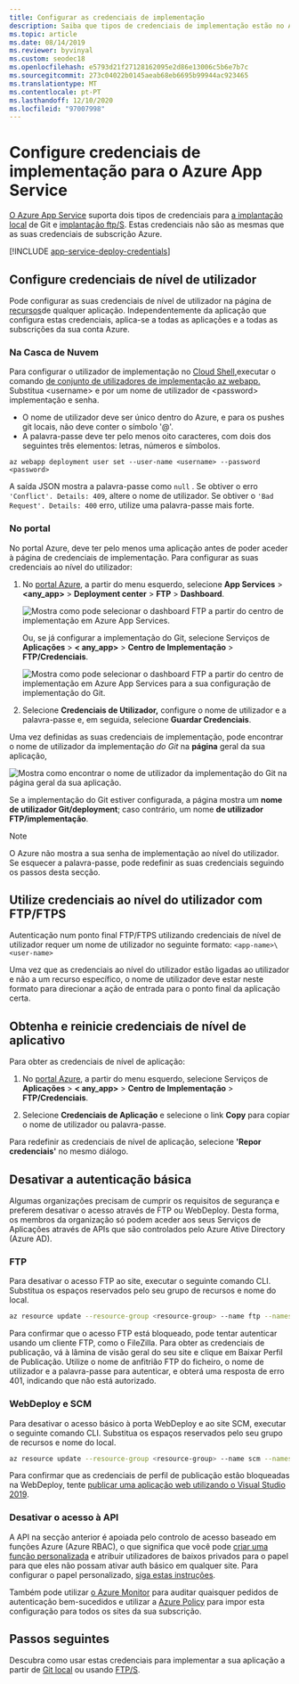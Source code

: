 ```yaml
---
title: Configurar as credenciais de implementação
description: Saiba que tipos de credenciais de implementação estão no Azure App Service e como configurá-las e usá-las.
ms.topic: article
ms.date: 08/14/2019
ms.reviewer: byvinyal
ms.custom: seodec18
ms.openlocfilehash: e5793d21f27128162095e2d86e13006c5b6e7b7c
ms.sourcegitcommit: 273c04022b0145aeab68eb6695b99944ac923465
ms.translationtype: MT
ms.contentlocale: pt-PT
ms.lasthandoff: 12/10/2020
ms.locfileid: "97007998"
---
```

# <a name="configure-deployment-credentials-for-azure-app-service"></a>Configure credenciais de implementação para o Azure App Service
[O Azure App Service](./overview.md) suporta dois tipos de credenciais para [a implantação local](deploy-local-git.md) de Git e [implantação ftp/S](deploy-ftp.md). Estas credenciais não são as mesmas que as suas credenciais de subscrição Azure.

[!INCLUDE [app-service-deploy-credentials](../../includes/app-service-deploy-credentials.md)]

## <a name="configure-user-level-credentials"></a><a name="userscope"></a>Configure credenciais de nível de utilizador

Pode configurar as suas credenciais de nível de utilizador na página de [recursos](../azure-resource-manager/management/manage-resources-portal.md#manage-resources)de qualquer aplicação. Independentemente da aplicação que configura estas credenciais, aplica-se a todas as aplicações e a todas as subscrições da sua conta Azure. 

### <a name="in-the-cloud-shell"></a>Na Casca de Nuvem

Para configurar o utilizador de implementação no [Cloud Shell,](https://shell.azure.com)executar o comando [de conjunto de utilizadores de implementação az webapp.](/cli/azure/webapp/deployment/user#az-webapp-deployment-user-set) Substitua \<username> e por um nome de utilizador de \<password> implementação e senha. 

- O nome de utilizador deve ser único dentro do Azure, e para os pushes git locais, não deve conter o símbolo '@'. 
- A palavra-passe deve ter pelo menos oito caracteres, com dois dos seguintes três elementos: letras, números e símbolos. 

```azurecli-interactive
az webapp deployment user set --user-name <username> --password <password>
```

A saída JSON mostra a palavra-passe como `null` . Se obtiver o erro `'Conflict'. Details: 409`, altere o nome de utilizador. Se obtiver o `'Bad Request'. Details: 400` erro, utilize uma palavra-passe mais forte. 

### <a name="in-the-portal"></a>No portal

No portal Azure, deve ter pelo menos uma aplicação antes de poder aceder à página de credenciais de implementação. Para configurar as suas credenciais ao nível do utilizador:

1. No [portal Azure](https://portal.azure.com), a partir do menu esquerdo, selecione **App Services**  >  **\<any_app>**  >  **Deployment center**  >  **FTP**  >  **Dashboard**.

    ![Mostra como pode selecionar o dashboard FTP a partir do centro de implementação em Azure App Services.](./media/app-service-deployment-credentials/access-no-git.png)

    Ou, se já configurar a implementação do Git, selecione Serviços de **Aplicações**  >  **&lt; any_app>**  >  **Centro de Implementação**  >  **FTP/Credenciais**.

    ![Mostra como pode selecionar o dashboard FTP a partir do centro de implementação em Azure App Services para a sua configuração de implementação do Git.](./media/app-service-deployment-credentials/access-with-git.png)

2. Selecione **Credenciais de Utilizador,** configure o nome de utilizador e a palavra-passe e, em seguida, selecione **Guardar Credenciais**.

Uma vez definidas as suas credenciais de implementação, pode encontrar o nome de utilizador da implementação *do Git* na **página** geral da sua aplicação,

![Mostra como encontrar o nome de utilizador da implementação do Git na página geral da sua aplicação.](./media/app-service-deployment-credentials/deployment_credentials_overview.png)

Se a implementação do Git estiver configurada, a página mostra um **nome de utilizador Git/deployment**; caso contrário, um nome **de utilizador FTP/implementação**.

> [!NOTE]
> O Azure não mostra a sua senha de implementação ao nível do utilizador. Se esquecer a palavra-passe, pode redefinir as suas credenciais seguindo os passos desta secção.
>
> 

## <a name="use-user-level-credentials-with-ftpftps"></a>Utilize credenciais ao nível do utilizador com FTP/FTPS

Autenticação num ponto final FTP/FTPS utilizando credenciais de nível de utilizador requer um nome de utilizador no seguinte formato: `<app-name>\<user-name>`

Uma vez que as credenciais ao nível do utilizador estão ligadas ao utilizador e não a um recurso específico, o nome de utilizador deve estar neste formato para direcionar a ação de entrada para o ponto final da aplicação certa.

## <a name="get-and-reset-app-level-credentials"></a><a name="appscope"></a>Obtenha e reinicie credenciais de nível de aplicativo
Para obter as credenciais de nível de aplicação:

1. No [portal Azure](https://portal.azure.com), a partir do menu esquerdo, selecione Serviços de **Aplicações**  >  **&lt; any_app>**  >  **Centro de Implementação**  >  **FTP/Credenciais**.

2. Selecione **Credenciais de Aplicação** e selecione o link **Copy** para copiar o nome de utilizador ou palavra-passe.

Para redefinir as credenciais de nível de aplicação, selecione **'Repor credenciais'** no mesmo diálogo.

## <a name="disable-basic-authentication"></a>Desativar a autenticação básica

Algumas organizações precisam de cumprir os requisitos de segurança e preferem desativar o acesso através de FTP ou WebDeploy. Desta forma, os membros da organização só podem aceder aos seus Serviços de Aplicações através de APIs que são controlados pelo Azure Ative Directory (Azure AD).

### <a name="ftp"></a>FTP

Para desativar o acesso FTP ao site, executar o seguinte comando CLI. Substitua os espaços reservados pelo seu grupo de recursos e nome do local. 

```bash
az resource update --resource-group <resource-group> --name ftp --namespace Microsoft.Web --resource-type basicPublishingCredentialsPolicies --parent sites/<site-name> --set properties.allow=false
```

Para confirmar que o acesso FTP está bloqueado, pode tentar autenticar usando um cliente FTP, como o FileZilla. Para obter as credenciais de publicação, vá à lâmina de visão geral do seu site e clique em Baixar Perfil de Publicação. Utilize o nome de anfitrião FTP do ficheiro, o nome de utilizador e a palavra-passe para autenticar, e obterá uma resposta de erro 401, indicando que não está autorizado.

### <a name="webdeploy-and-scm"></a>WebDeploy e SCM

Para desativar o acesso básico à porta WebDeploy e ao site SCM, executar o seguinte comando CLI. Substitua os espaços reservados pelo seu grupo de recursos e nome do local. 

```bash
az resource update --resource-group <resource-group> --name scm --namespace Microsoft.Web --resource-type basicPublishingCredentialsPolicies --parent sites/<site-name> --set properties.allow=false
```

Para confirmar que as credenciais de perfil de publicação estão bloqueadas na WebDeploy, tente [publicar uma aplicação web utilizando o Visual Studio 2019](/visualstudio/deployment/quickstart-deploy-to-azure).

### <a name="disable-access-to-the-api"></a>Desativar o acesso à API

A API na secção anterior é apoiada pelo controlo de acesso baseado em funções Azure (Azure RBAC), o que significa que você pode [criar uma função personalizada](../role-based-access-control/custom-roles.md#steps-to-create-a-custom-role) e atribuir utilizadores de baixos privados para o papel para que eles não possam ativar auth básico em qualquer site. Para configurar o papel personalizado, [siga estas instruções](https://azure.github.io/AppService/2020/08/10/securing-data-plane-access.html#create-a-custom-rbac-role).

Também pode utilizar [o Azure Monitor](https://azure.github.io/AppService/2020/08/10/securing-data-plane-access.html#audit-with-azure-monitor) para auditar quaisquer pedidos de autenticação bem-sucedidos e utilizar a [Azure Policy](https://azure.github.io/AppService/2020/08/10/securing-data-plane-access.html#enforce-compliance-with-azure-policy) para impor esta configuração para todos os sites da sua subscrição.

## <a name="next-steps"></a>Passos seguintes

Descubra como usar estas credenciais para implementar a sua aplicação a partir de [Git local](deploy-local-git.md) ou usando [FTP/S](deploy-ftp.md).
